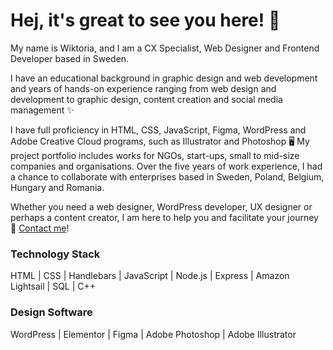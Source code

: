 # Hej, it's great to see you here! 🌿
My name is Wiktoria, and I am a CX Specialist, Web Designer and Frontend Developer based in Sweden. 

I have an educational background in graphic design and web development and years of hands-on experience ranging from web design and development to graphic design, content creation and social media management ✨

I have full proficiency in HTML, CSS, JavaScript, Figma, WordPress and Adobe Creative Cloud programs, such as Illustrator and Photoshop 🖥️ My project portfolio includes works for NGOs, start-ups, small to mid-size companies and organisations. Over the five years of work experience, I had a chance to collaborate with enterprises based in Sweden, Poland, Belgium, Hungary and Romania.

Whether you need a web designer, WordPress developer, UX designer or perhaps a content creator, I am here to help you and facilitate your journey 📩 [Contact me](mailto:dreznerwiktoria@outlook.com)!

### Technology Stack
HTML | CSS | Handlebars | JavaScript | Node.js | Express | Amazon Lightsail | SQL | C++

### Design Software
WordPress | Elementor | Figma | Adobe Photoshop | Adobe Illustrator
